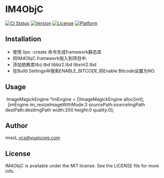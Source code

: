 # IM4ObjC

[![CI Status](http://img.shields.io/travis/1214099793@qq.com/IM4ObjC.svg?style=flat)](https://travis-ci.org/1214099793@qq.com/IM4ObjC)
[![Version](https://img.shields.io/cocoapods/v/IM4ObjC.svg?style=flat)](http://cocoapods.org/pods/IM4ObjC)
[![License](https://img.shields.io/cocoapods/l/IM4ObjC.svg?style=flat)](http://cocoapods.org/pods/IM4ObjC)
[![Platform](https://img.shields.io/cocoapods/p/IM4ObjC.svg?style=flat)](http://cocoapods.org/pods/IM4ObjC)

## Installation
* 使用 lipo -create 命令生成framework静态库
* 将IM4ObjC.framework拖入到项目中.
* 添加依赖库libz.tbd libbz2.tbd libxml2.tbd
* 在Build Settings中搜索ENABLE_BITCODE,将Enable Bitcode设置为NO.

## Usage
&nbsp;ImageMagickEngine *imEngine = [[ImageMagickEngine alloc]init]; <br/>   [imEngine im_resizeImageWithMode:3 sourcePath:sourceImgPath destPath:destImgPath width:200 height:0 quality:0];

## Author

missL,ycs@yuancore.com

## License

IM4ObjC is available under the MIT license. See the LICENSE file for more info.


